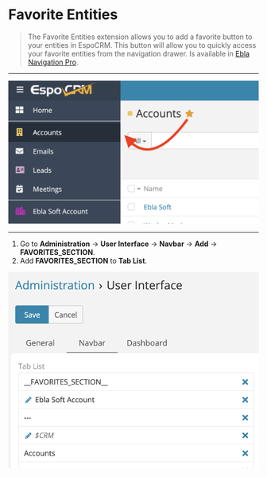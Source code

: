 # Favorite Entities

> The Favorite Entities extension allows you to add a favorite button to your entities in EspoCRM. This button will allow you to
> quickly access your favorite entities from the navigation drawer.
> Is available in [Ebla Navigation Pro](https://www.eblasoft.com.tr/espocrm-extension-page/espocrm-navigation-pro).


---

![Favorite Entities](../../_static/images/espocrm-extensions/nav-pro/favorite-entities.png)

---

1. Go to **Administration** -> **User Interface** -> **Navbar** -> **Add** -> **__FAVORITES_SECTION__**.
2. Add **__FAVORITES_SECTION__** to **Tab List**.

![Favorite Entities](../../_static/images/espocrm-extensions/nav-pro/favorite-entities-op.png)
